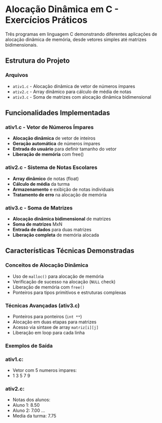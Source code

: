 # Alocação Dinâmica em C - Exercícios Práticos

Três programas em linguagem C demonstrando diferentes aplicações de alocação dinâmica de memória, desde vetores simples até matrizes bidimensionais.

## Estrutura do Projeto

### Arquivos
- `ativ1.c` - Alocação dinâmica de vetor de números ímpares
- `ativ2.c` - Array dinâmico para cálculo de média de notas
- `ativ3.c` - Soma de matrizes com alocação dinâmica bidimensional

## Funcionalidades Implementadas

### ativ1.c - Vetor de Números Ímpares
- **Alocação dinâmica** de vetor de inteiros
- **Geração automática** de números ímpares
- **Entrada do usuário** para definir tamanho do vetor
- **Liberação de memória** com free()

### ativ2.c - Sistema de Notas Escolares
- **Array dinâmico** de notas (float)
- **Cálculo de média** da turma
- **Armazenamento** e exibição de notas individuais
- **Tratamento de erro** na alocação de memória

### ativ3.c - Soma de Matrizes
- **Alocação dinâmica bidimensional** de matrizes
- **Soma de matrizes** MxN
- **Entrada de dados** para duas matrizes
- **Liberação completa** de memória alocada

## Características Técnicas Demonstradas

### Conceitos de Alocação Dinâmica
- Uso de `malloc()` para alocação de memória
- Verificação de sucesso na alocação (`NULL` check)
- Liberação de memória com `free()`
- Ponteiros para tipos primitivos e estruturas complexas

### Técnicas Avançadas (ativ3.c)
- Ponteiros para ponteiros (`int **`)
- Alocação em duas etapas para matrizes
- Acesso via sintaxe de array `matriz[i][j]`
- Liberação em loop para cada linha

### Exemplos de Saída

### ativ1.c:
- Vetor com 5 numeros impares:
- 1 3 5 7 9

### ativ2.c:
- Notas dos alunos:
- Aluno 1: 8.50
- Aluno 2: 7.00
...
- Media da turma: 7.75
